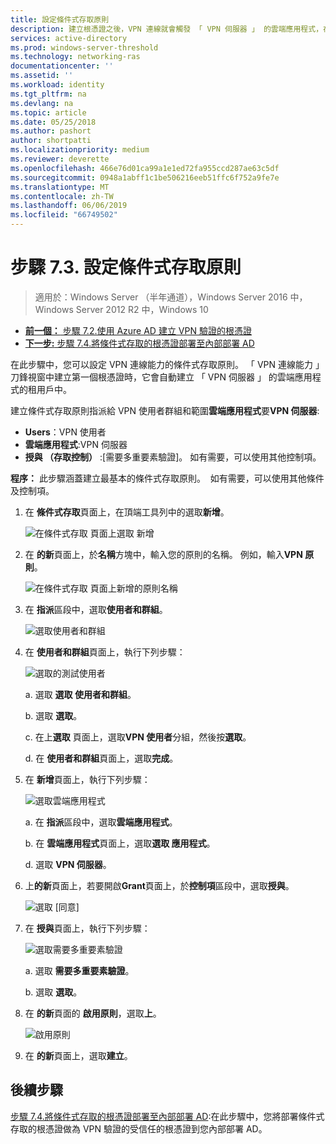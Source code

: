```yaml
---
title: 設定條件式存取原則
description: 建立根憑證之後，VPN 連線就會觸發 「 VPN 伺服器 」 的雲端應用程式，在客戶的租用戶中建立。
services: active-directory
ms.prod: windows-server-threshold
ms.technology: networking-ras
documentationcenter: ''
ms.assetid: ''
ms.workload: identity
ms.tgt_pltfrm: na
ms.devlang: na
ms.topic: article
ms.date: 05/25/2018
ms.author: pashort
author: shortpatti
ms.localizationpriority: medium
ms.reviewer: deverette
ms.openlocfilehash: 466e76d01ca99a1e1ed72fa955ccd287ae63c5df
ms.sourcegitcommit: 0948a1abff1c1be506216eeb51ffc6f752a9fe7e
ms.translationtype: MT
ms.contentlocale: zh-TW
ms.lasthandoff: 06/06/2019
ms.locfileid: "66749502"
---
```

# <a name="step-73-configure-the-conditional-access-policy"></a>步驟 7.3. 設定條件式存取原則

>適用於：Windows Server （半年通道），Windows Server 2016 中，Windows Server 2012 R2 中，Windows 10

- [**前一個：** 步驟 7.2.使用 Azure AD 建立 VPN 驗證的根憑證](vpn-create-root-cert-for-vpn-auth-azure-ad.md)
- [**下一步:** 步驟 7.4.將條件式存取的根憑證部署至內部部署 AD](vpn-deploy-cond-access-root-cert-to-on-premise-ad.md)

在此步驟中，您可以設定 VPN 連線能力的條件式存取原則。 「 VPN 連線能力 」 刀鋒視窗中建立第一個根憑證時，它會自動建立 「 VPN 伺服器 」 的雲端應用程式的租用戶中。

建立條件式存取原則指派給 VPN 使用者群組和範圍**雲端應用程式**要**VPN 伺服器**:

- **Users**：VPN 使用者
- **雲端應用程式**:VPN 伺服器
- **授與 （存取控制）** :[需要多重要素驗證]。 如有需要，可以使用其他控制項。

**程序：** 此步驟涵蓋建立最基本的條件式存取原則。  如有需要，可以使用其他條件及控制項。


1. 在 **條件式存取**頁面上，在頂端工具列中的選取**新增**。

    ![在條件式存取 頁面上選取 新增](../../media/Always-On-Vpn/07.png)

2. 在 **的新**頁面上，於**名稱**方塊中，輸入您的原則的名稱。 例如，輸入**VPN 原則**。

    ![在條件式存取 頁面上新增的原則名稱](../../media/Always-On-Vpn/08.png)

3. 在 **指派**區段中，選取**使用者和群組**。

    ![選取使用者和群組](../../media/Always-On-Vpn/09.png)

4. 在 **使用者和群組**頁面上，執行下列步驟：

    ![選取的測試使用者](../../media/Always-On-Vpn/10.png)

    a. 選取 **選取 使用者和群組**。

    b. 選取 **選取**。

    c. 在上**選取** 頁面上，選取**VPN 使用者**分組，然後按**選取**。

    d. 在 **使用者和群組**頁面上，選取**完成**。

5. 在 **新增**頁面上，執行下列步驟：

    ![選取雲端應用程式](../../media/Always-On-Vpn/11.png)

    a. 在 **指派**區段中，選取**雲端應用程式**。

    b. 在 **雲端應用程式**頁面上，選取**選取 應用程式**。

    d. 選取  **VPN 伺服器**。

6.  上**的新**頁面上，若要開啟**Grant**頁面上，於**控制項**區段中，選取**授與**。

    ![選取 [同意]](../../media/Always-On-Vpn/13.png)

7.  在 **授與**頁面上，執行下列步驟：

    ![選取需要多重要素驗證](../../media/Always-On-Vpn/14.png)

    a. 選取 **需要多重要素驗證**。

    b. 選取 **選取**。

8.  在 **的新**頁面的 **啟用原則**，選取**上**。

    ![啟用原則](../../media/Always-On-Vpn/15.png)

9.  在 **的新**頁面上，選取**建立**。


## <a name="next-steps"></a>後續步驟
[步驟 7.4.將條件式存取的根憑證部署至內部部署 AD](vpn-deploy-cond-access-root-cert-to-on-premise-ad.md):在此步驟中，您將部署條件式存取的根憑證做為 VPN 驗證的受信任的根憑證到您內部部署 AD。

